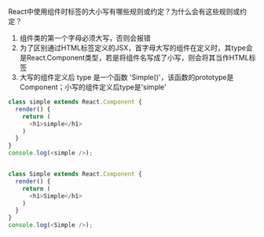React中使用组件时标签的大小写有哪些规则或约定？为什么会有这些规则或约定？

1. 组件类的第一个字母必须大写，否则会报错
2. 为了区别通过HTML标签定义的JSX，首字母大写的组件在定义时，其type会是React.Component类型，若是将组件名写成了小写，则会将其当作HTML标签
3. 大写的组件定义后 type 是一个函数 'Simple()'，该函数的prototype是Component；小写的组件定义后type是'simple'

```javascript
class simple extends React.Component {
  render() {
    return (
      <h1>simple</h1>
    )
  }
}
console.log(<simple />);


class Simple extends React.Component {
  render() {
    return (
      <h1>Simple</h1>
    )
  }
}
console.log(<Simple />);
```
